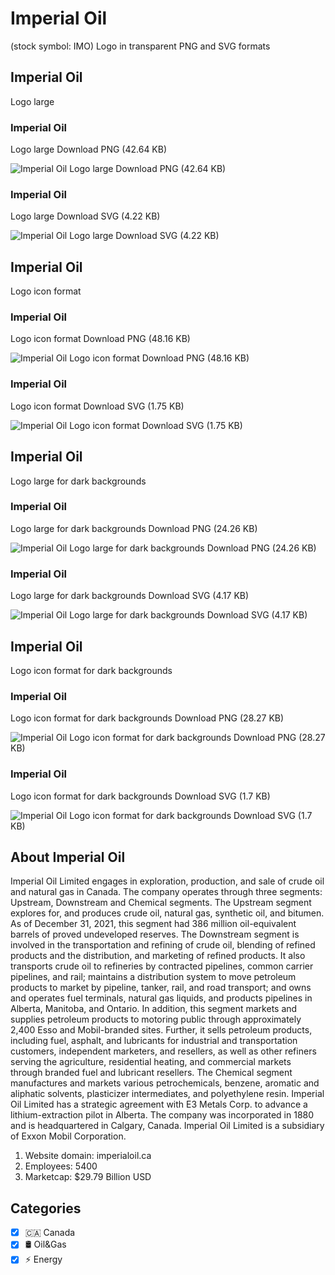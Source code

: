 # Imperial Oil
 (stock symbol: IMO) Logo in transparent PNG and SVG formats

## Imperial Oil
 Logo large

### Imperial Oil
 Logo large Download PNG (42.64 KB)

![Imperial Oil
 Logo large Download PNG (42.64 KB)](/img/orig/IMO_BIG-2db60fc0.png)

### Imperial Oil
 Logo large Download SVG (4.22 KB)

![Imperial Oil
 Logo large Download SVG (4.22 KB)](/img/orig/IMO_BIG-07f579f5.svg)

## Imperial Oil
 Logo icon format

### Imperial Oil
 Logo icon format Download PNG (48.16 KB)

![Imperial Oil
 Logo icon format Download PNG (48.16 KB)](/img/orig/IMO-43686778.png)

### Imperial Oil
 Logo icon format Download SVG (1.75 KB)

![Imperial Oil
 Logo icon format Download SVG (1.75 KB)](/img/orig/IMO-8ee80801.svg)

## Imperial Oil
 Logo large for dark backgrounds

### Imperial Oil
 Logo large for dark backgrounds Download PNG (24.26 KB)

![Imperial Oil
 Logo large for dark backgrounds Download PNG (24.26 KB)](/img/orig/IMO_BIG.D-91a62695.png)

### Imperial Oil
 Logo large for dark backgrounds Download SVG (4.17 KB)

![Imperial Oil
 Logo large for dark backgrounds Download SVG (4.17 KB)](/img/orig/IMO_BIG.D-3c5950e3.svg)

## Imperial Oil
 Logo icon format for dark backgrounds

### Imperial Oil
 Logo icon format for dark backgrounds Download PNG (28.27 KB)

![Imperial Oil
 Logo icon format for dark backgrounds Download PNG (28.27 KB)](/img/orig/IMO.D-0beba498.png)

### Imperial Oil
 Logo icon format for dark backgrounds Download SVG (1.7 KB)

![Imperial Oil
 Logo icon format for dark backgrounds Download SVG (1.7 KB)](/img/orig/IMO.D-e4f7b3f6.svg)

## About Imperial Oil


Imperial Oil Limited engages in exploration, production, and sale of crude oil and natural gas in Canada. The company operates through three segments: Upstream, Downstream and Chemical segments. The Upstream segment explores for, and produces crude oil, natural gas, synthetic oil, and bitumen. As of December 31, 2021, this segment had 386 million oil-equivalent barrels of proved undeveloped reserves. The Downstream segment is involved in the transportation and refining of crude oil, blending of refined products and the distribution, and marketing of refined products. It also transports crude oil to refineries by contracted pipelines, common carrier pipelines, and rail; maintains a distribution system to move petroleum products to market by pipeline, tanker, rail, and road transport; and owns and operates fuel terminals, natural gas liquids, and products pipelines in Alberta, Manitoba, and Ontario. In addition, this segment markets and supplies petroleum products to motoring public through approximately 2,400 Esso and Mobil-branded sites. Further, it sells petroleum products, including fuel, asphalt, and lubricants for industrial and transportation customers, independent marketers, and resellers, as well as other refiners serving the agriculture, residential heating, and commercial markets through branded fuel and lubricant resellers. The Chemical segment manufactures and markets various petrochemicals, benzene, aromatic and aliphatic solvents, plasticizer intermediates, and polyethylene resin. Imperial Oil Limited has a strategic agreement with E3 Metals Corp. to advance a lithium-extraction pilot in Alberta. The company was incorporated in 1880 and is headquartered in Calgary, Canada. Imperial Oil Limited is a subsidiary of Exxon Mobil Corporation.

1. Website domain: imperialoil.ca
2. Employees: 5400
3. Marketcap: $29.79 Billion USD


## Categories
- [x] 🇨🇦 Canada
- [x] 🛢 Oil&Gas
- [x] ⚡ Energy
